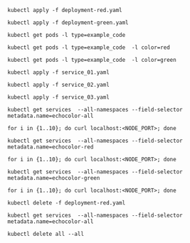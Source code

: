 `kubectl apply -f deployment-red.yaml`

`kubectl apply -f deployment-green.yaml`

`kubectl get pods -l type=example_code`

`kubectl get pods -l type=example_code  -l color=red`

`kubectl get pods -l type=example_code  -l color=green`

`kubectl apply -f service_01.yaml`

`kubectl apply -f service_02.yaml`

`kubectl apply -f service_03.yaml`

`kubectl get services  --all-namespaces --field-selector metadata.name=echocolor-all`

`for i in {1..10}; do curl localhost:<NODE_PORT>; done`

`kubectl get services  --all-namespaces --field-selector metadata.name=echocolor-red`

`for i in {1..10}; do curl localhost:<NODE_PORT>; done`

`kubectl get services  --all-namespaces --field-selector metadata.name=echocolor-green`

`for i in {1..10}; do curl localhost:<NODE_PORT>; done`

`kubectl delete -f deployment-red.yaml`

`kubectl get services  --all-namespaces --field-selector metadata.name=echocolor-all`

`kubectl delete all --all`
